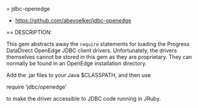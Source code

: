 = jdbc-openedge

* https://github.com/abevoelker/jdbc-openedge

== DESCRIPTION:

This gem abstracts away the `require` statements for loading the Progress
DataDirect OpenEdge JDBC client drivers.  Unfortunately, the drivers
themselves cannot be stored in this gem as they are proprietary. They can
normally be found in an OpenEdge installation directory.

Add the .jar files to your Java $CLASSPATH, and then use

   require 'jdbc/openedge'

to make the driver accessible to JDBC code running in JRuby.

